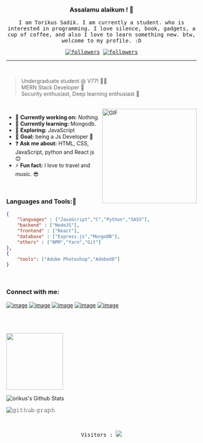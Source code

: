 

<p align="center">
<!-- image was 300px -->
<!-- <img style="border-radius: 10px" src="torikus.jpg" width="250px"> -->

<h3 align="center">
Assalamu alaikum ! 👋
</h3>

<samp>
    <p align="center">I am Torikus Sadik. I am currently a student. who is interested in programming. I love silence, book, gadgets, a cup of coffee, and also I love to learn something new. btw, welcome to my profile. :D</p>
    <p align="center">
    <a href="https://twitter.com/torikus__"><img alt="followers" title="Follow me on Twitter" src="https://img.shields.io/twitter/follow/torikus__?color=2d90cc&label=Follow&logo=twitter&logoColor=white&style=for-the-badge"/></a>
    <a href="https://github.com/ehalt"><img alt="followers" title="Follow me on Github" src="https://img.shields.io/github/followers/ehalt?color=001935&style=for-the-badge&logo=github&label=Follow"/></a>
    </p>
</samp>
</p>

---

<br/>




> Undergraduate student @ V77! 👨‍🎓 <br/>
> MERN Stack Developer 🤗 <br/>
> Security enthusiast, Deep learning enthusiast 🤫
<br/>


<!-- <img align="right" width=200px height=200px alt="side_sticker" src="https://media.giphy.com/media/TEnXkcsHrP4YedChhA/giphy.gif" /> -->

<img align="right" alt="GIF" width="250px" src="https://i.pinimg.com/originals/e4/26/70/e426702edf874b181aced1e2fa5c6cde.gif" />

- 🔭 **Currently working on:** *Nothing*.
- 📖 __Currently learning:__ Mongodb.
- 🤔 __Exploring:__ JavaScript
- 🥅 __Goal:__ being a Js Developer 💙 
- ❓ __Ask me about:__ HTML, CSS, JavaScript, python and React js 😊 
- ⚡ __Fun fact:__ I love to travel and music. 😎 

<br/>

### Languages and Tools:🥱

```json
{
    "languages" : ["JavaScript","C","Python","SASS"],
    "backend" : ["NodeJS"],
    "frontend" : ["React"],
    "database" : ["Express.js","MongoDB"],
    "others" : ["NPM","Yarn","Git"]
},
{
    "tools": ["Adobe Photoshop","AdobeXD"]
}

```
<br/>

### Connect with me:

<!-- [<img align="left" alt="#" width="40px" src="https://image.flaticon.com/icons/png/512/725/725289.png" />][facebook]
  
[<img align="left" alt="#" width="40px" src="https://image.flaticon.com/icons/png/512/2111/2111463.png" />][Instagram]

[<img align="left" alt="#" width="40px" src="https://image.flaticon.com/icons/png/512/733/733579.png" />][twitter] -->

[![image](https://img.shields.io/badge/LinkedIn-0077B5?style=for-the-badge&logo=linkedin&logoColor=white)][linkedin]
[![image](https://img.shields.io/badge/Instagram-E4405F?style=for-the-badge&logo=instagram&logoColor=white)][Instagram]
[![image](https://img.shields.io/badge/Twitter-1DA1F2?style=for-the-badge&logo=twitter&logoColor=white)][twitter]
[![image](https://img.shields.io/badge/Tumblr-001935?style=for-the-badge&logo=Tumblr&logoColor=white)][tumblr]
[![image](https://img.shields.io/badge/Facebook-036ce4?style=for-the-badge&logo=Facebook&logoColor=white)][facebook]


<br/>
<br/>
<br/>

<!-- <a href="https://github.com/ehalt">
  <img align="left" src="https://github-readme-stats.vercel.app/api/top-langs/?username=ehalt&theme=tokyonight" />
  </a> -->
  <img height= "150" src="https://github-readme-stats.vercel.app/api/top-langs/?username=ehalt&theme=react&layout=compact" />

<br/>
<!-- <img align="left" alt="Torikus's Github Stats" src = "https://github-readme-stats.vercel.app/api?username=ehalt&show_icons=true&theme=radical&count_private=true hide_border=ture" /> -->

![orikus's Github Stats](https://github-readme-stats.vercel.app/api?username=ehalt&show_icons=true&include_all_commits=true)

![𝚐𝚒𝚝𝚑𝚞𝚋 𝚐𝚛𝚊𝚙𝚑](https://activity-graph.herokuapp.com/graph?username=ehalt&theme=react-dark&hide_border=true&area=true)


<br/>

<samp>
    <p align="center"> 
        Visitors : <img src="https://profile-counter.glitch.me/ehalt/count.svg" />
    </p>
</samp>


<!-- social links here -->

[facebook]:https://www.facebook.com/pluviophile404
[Instagram]: https://www.instagram.com/torikus_/
[twitter]: https://twitter.com/torikus__
[linkedin]: https://www.linkedin.com/in/torikus-sadik-8814861b3/
[tumblr]: https://www.tumblr.com/blog/tori404
